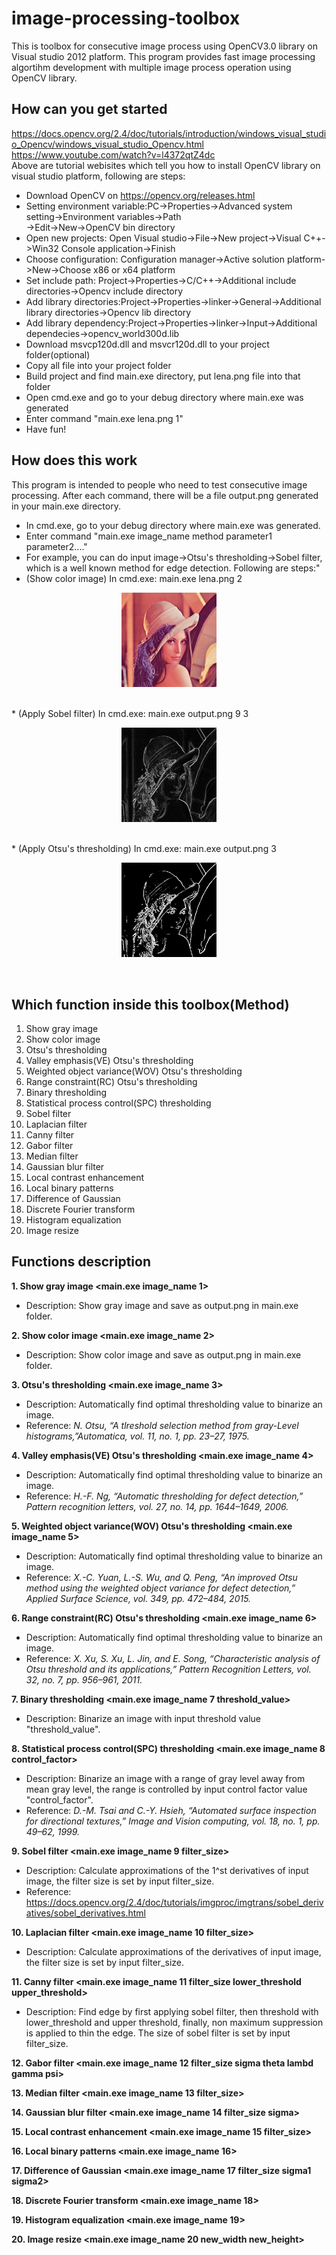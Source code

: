 # image-processing-toolbox
This is toolbox for consecutive image process using OpenCV3.0 library on Visual studio 2012 platform. This program provides fast image processing algortihm development with multiple image process operation using OpenCV library.


## How can you get started
https://docs.opencv.org/2.4/doc/tutorials/introduction/windows_visual_studio_Opencv/windows_visual_studio_Opencv.html<br />
https://www.youtube.com/watch?v=l4372qtZ4dc<br />
Above are tutorial webisites which tell you how to install OpenCV library on visual studio platform, following are steps:<br />
* Download OpenCV on https://opencv.org/releases.html<br />
* Setting environment variable:PC->Properties->Advanced system setting->Environment variables->Path<br />
->Edit->New->OpenCV bin directory<br />
* Open new projects: Open Visual studio->File->New project->Visual C++->Win32 Console application->Finish<br />
* Choose configuration: Configuration manager->Active solution platform->New->Choose x86 or x64 platform <br />
* Set include path: Project->Properties->C/C++->Additional include directories->Opencv include directory<br />
* Add library directories:Project->Properties->linker->General->Additional library directories->Opencv lib directory<br />
* Add library dependency:Project->Properties->linker->Input->Additional dependecies->opencv_world300d.lib<br />
* Download msvcp120d.dll and msvcr120d.dll to your project folder(optional) <br />
* Copy all file into your project folder<br />
* Build project and find main.exe directory, put lena.png file into that folder <br />
* Open cmd.exe and go to your debug directory where main.exe was generated <br />
* Enter command "main.exe lena.png 1" <br />
* Have fun! <br />


## How does this work
This program is intended to people who need to test consecutive image processing. After each command, there will be a file output.png generated in your main.exe directory. <br />
* In cmd.exe, go to your debug directory where main.exe was generated. <br />
* Enter command "main.exe image_name method parameter1 parameter2...."<br />
* For example, you can do input image->Otsu's thresholding->Sobel filter, which is a well known method for edge detection. Following are steps:"<br />
* (Show color image) In cmd.exe: main.exe lena.png 2
<p align="center"><img src="/image/lena.png" height="30%" width="30%"></p><br />
* (Apply Sobel filter) In cmd.exe: main.exe output.png 9 3
<p align="center"><img src="/image/sobel.png" height="30%" width="30%"></p><br />
* (Apply Otsu's thresholding) In cmd.exe: main.exe output.png 3
<p align="center"><img src="/image/otsu.png" height="30%" width="30%"></p><br />

## Which function inside this toolbox(Method)
1. Show gray image<br />
2. Show color image<br />
3. Otsu's thresholding<br />
4. Valley emphasis(VE) Otsu's thresholding<br />
5. Weighted object variance(WOV) Otsu's thresholding<br />
6. Range constraint(RC) Otsu's thresholding<br />
7. Binary thresholding<br />
8. Statistical process control(SPC) thresholding<br />
9. Sobel filter<br />
10. Laplacian filter<br />
11. Canny filter<br />
12. Gabor filter<br />
13. Median filter<br />
14. Gaussian blur filter<br />
15. Local contrast enhancement<br />
16. Local binary patterns<br />
17. Difference of Gaussian<br />
18. Discrete Fourier transform<br />
19. Histogram equalization<br />
20. Image resize<br />

## Functions description
**1. Show gray image <main.exe image_name 1>**<br />
* Description: Show gray image and save as output.png in main.exe folder.

**2. Show color image <main.exe image_name 2>** <br />  
* Description: Show color image and save as output.png in main.exe folder.

**3. Otsu's thresholding <main.exe image_name 3>**  
* Description: Automatically find optimal thresholding value to binarize an image.  
* Reference: *N. Otsu, “A tlreshold selection method from gray-Level histograms,”Automatica, vol. 11, no. 1, pp. 23–27, 1975.*<br /> 

**4. Valley emphasis(VE) Otsu's thresholding <main.exe image_name 4>**
* Description: Automatically find optimal thresholding value to binarize an image.  
* Reference: *H.-F. Ng, “Automatic thresholding for defect detection,” Pattern recognition letters, vol. 27, no. 14, pp. 1644–1649, 2006.*<br /> 

**5. Weighted object variance(WOV) Otsu's thresholding <main.exe image_name 5>**  
* Description: Automatically find optimal thresholding value to binarize an image.  
* Reference: *X.-C. Yuan, L.-S. Wu, and Q. Peng, “An improved Otsu method using the weighted object variance for defect detection,” Applied Surface Science, vol. 349, pp. 472–484, 2015.*<br />

**6. Range constraint(RC) Otsu's thresholding <main.exe image_name 6>**  
* Description: Automatically find optimal thresholding value to binarize an image.  
* Reference: *X. Xu, S. Xu, L. Jin, and E. Song, “Characteristic analysis of Otsu threshold and its applications,” Pattern Recognition Letters, vol. 32, no. 7, pp. 956–961, 2011.*<br />

**7. Binary thresholding <main.exe image_name 7 threshold_value>** <br />  
* Description: Binarize an image with input threshold value "threshold_value".  

**8. Statistical process control(SPC) thresholding <main.exe image_name 8 control_factor>** <br />  
* Description: Binarize an image with a range of gray level away from mean gray level, the range is controlled by input control factor value "control_factor".
* Reference: *D.-M. Tsai and C.-Y. Hsieh, “Automated surface inspection for directional textures,” Image and Vision computing, vol. 18, no. 1, pp. 49–62, 1999.*<br />  

**9. Sobel filter <main.exe image_name 9 filter_size>**<br />
* Description: Calculate approximations of the 1^st derivatives of input image, the filter size is set by input filter_size.
* Reference: https://docs.opencv.org/2.4/doc/tutorials/imgproc/imgtrans/sobel_derivatives/sobel_derivatives.html

**10. Laplacian filter <main.exe image_name 10 filter_size>**<br />
* Description: Calculate approximations of the derivatives of input image, the filter size is set by input filter_size.

**11. Canny filter <main.exe image_name 11 filter_size lower_threshold upper_threshold>**<br />
* Description: Find edge by first applying sobel filter, then threshold with lower_threshold and upper threshold, finally, non maximum suppression is applied to thin the edge. The size of sobel filter is set by input filter_size.

**12. Gabor filter <main.exe image_name 12 filter_size sigma theta lambd gamma psi>**<br />

**13. Median filter <main.exe image_name 13 filter_size>**<br />

**14. Gaussian blur filter <main.exe image_name 14 filter_size sigma>**<br />

**15. Local contrast enhancement <main.exe image_name 15 filter_size>**<br />

**16. Local binary patterns <main.exe image_name 16>**<br />

**17. Difference of Gaussian <main.exe image_name 17 filter_size sigma1 sigma2>**<br />

**18. Discrete Fourier transform <main.exe image_name 18>**<br />

**19. Histogram equalization <main.exe image_name 19>**<br />

**20. Image resize <main.exe image_name 20 new_width new_height>**<br />
